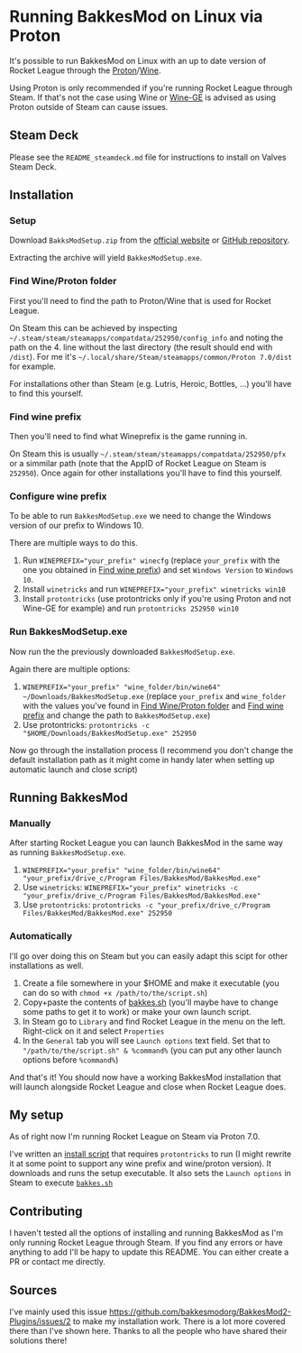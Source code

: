 # Running BakkesMod on Linux via Proton

It's possible to run BakkesMod on Linux with an up to date version of Rocket League through the [Proton](https://github.com/ValveSoftware/Proton/)/[Wine](https://www.winehq.org/).

Using Proton is only recommended if you're running Rocket League through Steam. If that's not the case using Wine or [Wine-GE](https://github.com/GloriousEggroll/wine-ge-custom) is advised as using Proton outside of Steam can cause issues.

## Steam Deck

Please see the `README_steamdeck.md` file for instructions to install on Valves Steam Deck.

## Installation

### Setup
Download `BakksModSetup.zip` from the [official website](https://bakkesmod.com/) or [GitHub repository](https://github.com/bakkesmodorg/BakkesModInjectorCpp/releases).

Extracting the archive will yield `BakkesModSetup.exe`.

### Find Wine/Proton folder

First you'll need to find the path to Proton/Wine that is used for Rocket League. 

On Steam this can be achieved by inspecting `~/.steam/steam/steamapps/compatdata/252950/config_info` and noting the path on the 4. line without the last directory (the result should end with `/dist`). For me it's `~/.local/share/Steam/steamapps/common/Proton 7.0/dist` for example.

For installations other than Steam (e.g. Lutris, Heroic, Bottles, ...) you'll have to find this yourself.

### Find wine prefix

Then you'll need to find what Wineprefix is the game running in.

On Steam this is usually `~/.steam/steam/steamapps/compatdata/252950/pfx` or a simmilar path (note that the AppID of Rocket League on Steam is `252950`). Once again for other installations you'll have to find this yourself.

### Configure wine prefix

To be able to run `BakkesModSetup.exe` we need to change the Windows version of our prefix to Windows 10.

There are multiple ways to do this.
1. Run `WINEPREFIX="your_prefix" winecfg` (replace `your_prefix` with the one you obtained in [Find wine prefix](#find-wine-prefix)) and set `Windows Version` to `Windows 10`. 
2. Install `winetricks` and run `WINEPREFIX="your_prefix" winetricks win10`
3. Install `protontricks` (use protontricks only if you're using Proton and not Wine-GE for example) and run `protontricks 252950 win10`

### Run BakkesModSetup.exe

Now run the the previously downloaded `BakkesModSetup.exe`.

Again there are multiple options:
1. `WINEPREFIX="your_prefix" "wine_folder/bin/wine64" ~/Downloads/BakkesModSetup.exe` (replace `your_prefix` and `wine_folder` with the values you've found in [Find Wine/Proton folder](#find-wineproton-folder) and [Find wine prefix](#find-wine-prefix) and change the path to `BakkesModSetup.exe`)
2. Use protontricks: `protontricks -c "$HOME/Downloads/BakkesModSetup.exe" 252950`

Now go through the installation process (I recommend you don't change the default installation path as it might come in handy later when setting up automatic launch and close script)

## Running BakkesMod

### Manually

After starting Rocket League you can launch BakkesMod in the same way as running `BakkesModSetup.exe`.
1. `WINEPREFIX="your_prefix" "wine_folder/bin/wine64" "your_prefix/drive_c/Program Files/BakkesMod/BakkesMod.exe"`
2. Use `winetricks`: `WINEPREFIX="your_prefix" winetricks -c "your_prefix/drive_c/Program Files/BakkesMod/BakkesMod.exe"`
3. Use `protontricks`: `protontricks -c "your_prefix/drive_c/Program Files/BakkesMod/BakkesMod.exe" 252950`

### Automatically

I'll go over doing this on Steam but you can easily adapt this scipt for other installations as well.

1. Create a file somewhere in your $HOME and make it executable (you can do so with `chmod +x /path/to/the/script.sh`)
2. Copy+paste the contents of [bakkes.sh](./bakkes.sh) (you'll maybe have to change some paths to get it to work) or make your own launch script.
3. In Steam go to `Library` and find Rocket League in the menu on the left. Right-click on it and select `Properties`
4. In the `General` tab you will see `Launch options` text field. Set that to `"/path/to/the/script.sh" & %command%` (you can put any other launch options before `%command%`)

And that's it! You should now have a working BakkesMod installation that will launch alongside Rocket League and close when Rocket League does.

## My setup

As of right now I'm running Rocket League on Steam via Proton 7.0.

I've written an [install script](./install.sh) that requires `protontricks` to run (I might rewrite it at some point to support any wine prefix and wine/proton version). It downloads and runs the setup executable. It also sets the `Launch options` in Steam to execute [`bakkes.sh`](./bakkes.sh)

## Contributing

I haven't tested all the options of installing and running BakkesMod as I'm only running Rocket League through Steam. If you find any errors or have anything to add I'll be hapy to update this README. You can either create a PR or contact me directly.

## Sources

I've mainly used this issue https://github.com/bakkesmodorg/BakkesMod2-Plugins/issues/2 to make my installation work. There is a lot more covered there than I've shown here. Thanks to all the people who have shared their solutions there!
